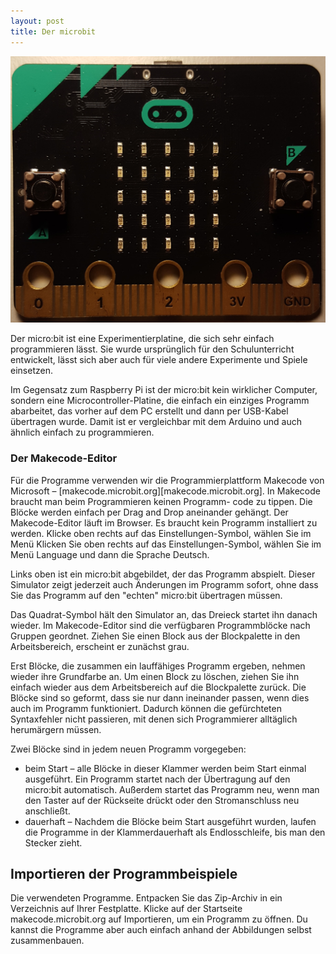 ```yaml
---
layout: post
title: Der microbit
---
```


![](/images/20191225_203812.png)

Der micro:bit ist eine Experimentierplatine, die sich sehr einfach programmieren lässt. Sie wurde
ursprünglich für den Schulunterricht entwickelt, lässt sich aber auch für viele andere Experimente und
Spiele einsetzen.

Im Gegensatz zum Raspberry Pi ist der micro:bit kein wirklicher Computer, sondern eine Microcontroller-Platine, die einfach ein einziges Programm abarbeitet, das vorher auf dem PC erstellt und dann per USB-Kabel übertragen wurde. Damit ist er vergleichbar mit dem Arduino und auch ähnlich einfach zu programmieren.


### Der Makecode-Editor

Für die Programme verwenden wir die Programmierplattform Makecode von Microsoft – [makecode.microbit.org][makecode.microbit.org]. In Makecode braucht man beim Programmieren keinen Programm- code zu tippen. Die Blöcke werden einfach per Drag and Drop aneinander gehängt. Der Makecode-Editor läuft im Browser. Es braucht kein Programm installiert zu werden. Klicke oben rechts auf das Einstellungen-Symbol, wählen Sie im Menü Klicken Sie oben rechts auf das Einstellungen-Symbol, wählen Sie im Menü Language und dann die Sprache Deutsch.

Links oben ist ein micro:bit abgebildet, der das Programm abspielt. Dieser Simulator zeigt jederzeit auch
Änderungen im Programm sofort, ohne dass Sie das Programm auf den "echten" micro:bit übertragen
müssen.

Das Quadrat-Symbol hält den Simulator an, das Dreieck startet ihn danach wieder. Im Makecode-Editor sind die verfügbaren Programmblöcke nach Gruppen geordnet. Ziehen Sie einen Block aus der Blockpalette in den Arbeitsbereich, erscheint er zunächst grau.

Erst Blöcke, die zusammen ein lauffähiges Programm ergeben, nehmen wieder ihre Grundfarbe an. Um einen Block zu löschen, ziehen Sie ihn einfach wieder aus dem Arbeitsbereich auf die Blockpalette zurück. Die Blöcke sind so geformt, dass sie nur dann ineinander passen, wenn dies auch im Programm funktioniert. Dadurch können die gefürchteten Syntaxfehler nicht passieren, mit denen sich Programmierer alltäglich herumärgern müssen.

Zwei Blöcke sind in jedem neuen Programm vorgegeben:

+ beim Start – alle Blöcke in dieser Klammer werden beim Start einmal ausgeführt. Ein Programm startet nach der Übertragung auf den micro:bit automatisch. Außerdem startet das Programm neu, wenn man den Taster auf der Rückseite drückt oder den Stromanschluss neu anschließt.
+ dauerhaft – Nachdem die Blöcke beim Start ausgeführt wurden, laufen die Programme in der Klammerdauerhaft als Endlosschleife, bis man den Stecker zieht.

<div class="alert alert-warning" role="alert">
<h2>Importieren der Programmbeispiele</h2>
Die verwendeten Programme. Entpacken Sie das Zip-Archiv in ein Verzeichnis auf Ihrer Festplatte.  Klicke auf der Startseite makecode.microbit.org auf Importieren, um ein Programm zu öffnen. Du kannst die Programme aber auch einfach anhand der Abbildungen selbst zusammenbauen.</div>
